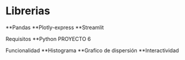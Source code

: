 # Librerias
**Pandas
**Plotly-express
**Streamlit

Requisitos
**Python
PROYECTO 6

Funcionalidad
**Histograma
**Grafico de dispersión
**Interactividad
